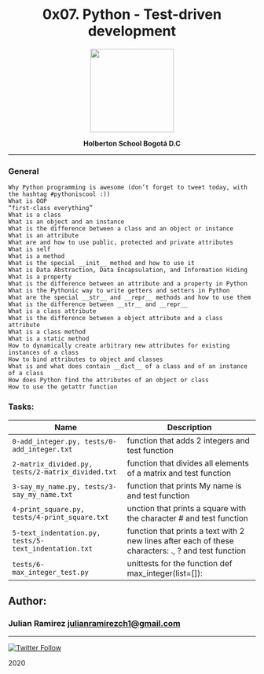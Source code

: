 
<H1 align="center"> 0x07. Python - Test-driven development </H1>

<p align="center">
   <a href="https://www.holbertonschool.com/co"><img src="https://user-images.strikinglycdn.com/res/hrscywv4p/image/upload/c_limit,fl_lossy,h_1440,w_720,f_auto,q_auto/79001/368330_619080.png" width="170" height="170"/></a>

<p align="center"> 
   <b>Holberton School Bogotá D.C</b>
                
----
<H3> General </H3>
   
    Why Python programming is awesome (don’t forget to tweet today, with the hashtag #pythoniscool :))
    What is OOP
    “first-class everything”
    What is a class
    What is an object and an instance
    What is the difference between a class and an object or instance
    What is an attribute
    What are and how to use public, protected and private attributes
    What is self
    What is a method
    What is the special __init__ method and how to use it
    What is Data Abstraction, Data Encapsulation, and Information Hiding
    What is a property
    What is the difference between an attribute and a property in Python
    What is the Pythonic way to write getters and setters in Python
    What are the special __str__ and __repr__ methods and how to use them
    What is the difference between __str__ and __repr__
    What is a class attribute
    What is the difference between a object attribute and a class attribute
    What is a class method
    What is a static method
    How to dynamically create arbitrary new attributes for existing instances of a class
    How to bind attributes to object and classes
    What is and what does contain __dict__ of a class and of an instance of a class
    How does Python find the attributes of an object or class
    How to use the getattr function


### Tasks:

| Name | Description                    |
| ------------- | ------------------------------ |
| `0-add_integer.py, tests/0-add_integer.txt `      | function that adds 2 integers and test function       |
| `2-matrix_divided.py, tests/2-matrix_divided.txt`   | function that divides all elements of a matrix and test function   |
| `3-say_my_name.py, tests/3-say_my_name.txt`      | function that prints My name is <first name> <last name> and test function      |
| `4-print_square.py, tests/4-print_square.txt`      | unction that prints a square with the character # and test function       |
| `5-text_indentation.py, tests/5-text_indentation.txt`      | function that prints a text with 2 new lines after each of these characters: ., ? and test function       |
| `tests/6-max_integer_test.py`      | unittests for the function def max_integer(list=[]):       |

## Author: 
### Julian Ramirez <julianramirezch1@gmail.com>
----
[![Twitter Follow](https://img.shields.io/twitter/follow/JulianR_30.svg?style=social&label=Follow)](https://twitter.com/JulianR_30)

2020